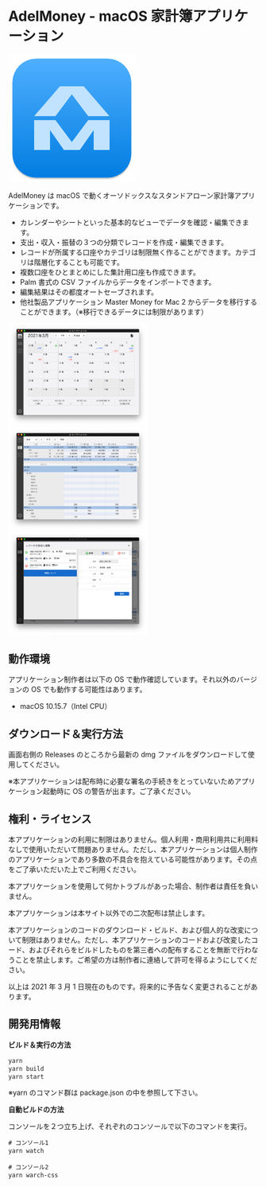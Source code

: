 # AdelMoney - macOS 家計簿アプリケーション

<img src="./readme-img/app-icon.png"/>

AdelMoney は macOS で動くオーソドックスなスタンドアローン家計簿アプリケーションです。

- カレンダーやシートといった基本的なビューでデータを確認・編集できます。
- 支出・収入・振替の３つの分類でレコードを作成・編集できます。
- レコードが所属する口座やカテゴリは制限無く作ることができます。カテゴリは階層化することも可能です。
- 複数口座をひとまとめにした集計用口座も作成できます。
- Palm 書式の CSV ファイルからデータをインポートできます。
- 編集結果はその都度オートセーブされます。
- 他社製品アプリケーション Master Money for Mac 2 からデータを移行することができます。（※移行できるデータには制限があります）

<img src="./readme-img/ss-calendar.png" width="280" /><img src="./readme-img/ss-sheet.png" width="280" /><img src="./readme-img/ss-record-edit.png" width="280" />

## 動作環境

アプリケーション制作者は以下の OS で動作確認しています。それ以外のバージョンの OS でも動作する可能性はあります。

- macOS 10.15.7（Intel CPU）

## ダウンロード＆実行方法

画面右側の Releases のところから最新の dmg ファイルをダウンロードして使用してください。

※本アプリケーションは配布時に必要な署名の手続きをとっていないためアプリケーション起動時に OS の警告が出ます。ご了承ください。

## 権利・ライセンス

本アプリケーションの利用に制限はありません。個人利用・商用利用共に利用料なしで使用いただいて問題ありません。ただし、本アプリケーションは個人制作のアプリケーションであり多数の不具合を抱えている可能性があります。その点をご了承いただいた上でご利用ください。

本アプリケーションを使用して何かトラブルがあった場合、制作者は責任を負いません。

本アプリケーションは本サイト以外での二次配布は禁止します。

本アプリケーションのコードのダウンロード・ビルド、および個人的な改変について制限はありません。ただし、本アプリケーションのコードおよび改変したコード、およびそれらをビルドしたものを第三者への配布することを無断で行わなうことを禁止します。ご希望の方は制作者に連絡して許可を得るようにしてください。

以上は 2021 年 3 月 1 日現在のものです。将来的に予告なく変更されることがあります。

## 開発用情報

**ビルド＆実行の方法**

```
yarn
yarn build
yarn start
```

※yarn のコマンド群は package.json の中を参照して下さい。

**自動ビルドの方法**

コンソールを２つ立ち上げ、それぞれのコンソールで以下のコマンドを実行。

```
# コンソール1
yarn watch

# コンソール2
yarn warch-css

```
